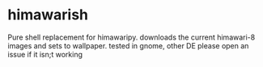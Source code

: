 # himawarish
Pure shell replacement for himawaripy. downloads the current himawari-8 images and sets to wallpaper. tested in gnome, other DE please open an issue if it isn;t working
